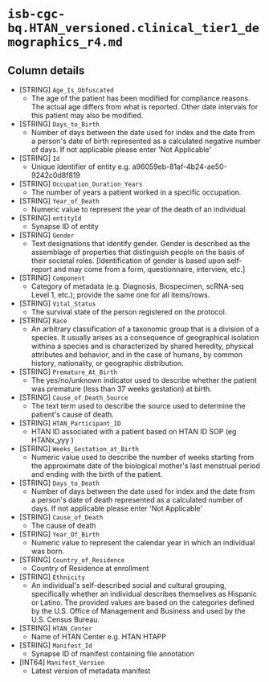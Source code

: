 # `isb-cgc-bq.HTAN_versioned.clinical_tier1_demographics_r4.md`

## Column details

* [STRING]    `Age_Is_Obfuscated`
  - The age of the patient has been modified for compliance reasons. The actual age differs from what is reported. Other date intervals for this patient may also be modified.
* [STRING]    `Days_to_Birth`
  - Number of days between the date used for index and the date from a person's date of birth represented as a calculated negative number of days. If not applicable please enter 'Not Applicable'
* [STRING]    `Id`
  - Unique identifier of entity e.g. a96059eb-81af-4b24-ae50-9242c0d8f819
* [STRING]    `Occupation_Duration_Years`
  - The number of years a patient worked in a specific occupation.
* [STRING]    `Year_of_Death`
  - Numeric value to represent the year of the death of an individual.
* [STRING]    `entityId`
  - Synapse ID of entity
* [STRING]    `Gender`
  - Text designations that identify gender. Gender is described as the assemblage of properties that distinguish people on the basis of their societal roles. [Identification of gender is based upon self-report and may come from a form, questionnaire, interview, etc.]
* [STRING]    `Component`
  - Category of metadata (e.g. Diagnosis, Biospecimen, scRNA-seq Level 1, etc.); provide the same one for all items/rows.
* [STRING]    `Vital_Status`
  - The survival state of the person registered on the protocol.
* [STRING]    `Race`
  - An arbitrary classification of a taxonomic group that is a division of a species. It usually arises as a consequence of geographical isolation withina a species and is characterized by shared heredity, physical attributes and behavior, and in the case of humans, by common history, nationality, or geographic distribution.
* [STRING]    `Premature_At_Birth`
  - The yes/no/unknown indicator used to describe whether the patient was premature (less than 37 weeks gestation) at birth.
* [STRING]    `Cause_of_Death_Source`
  - The text term used to describe the source used to determine the patient's cause of death.
* [STRING]    `HTAN_Participant_ID`
  - HTAN ID associated with a patient based on HTAN ID SOP (eg HTANx_yyy )
* [STRING]    `Weeks_Gestation_at_Birth`
  - Numeric value used to describe the number of weeks starting from the approximate date of the biological mother's last menstrual period and ending with the birth of the patient.
* [STRING]    `Days_to_Death`
  - Number of days between the date used for index and the date from a person's date of death represented as a calculated number of days. If not applicable please enter 'Not Applicable'
* [STRING]    `Cause_of_Death`
  - The cause of death
* [STRING]    `Year_Of_Birth`
  - Numeric value to represent the calendar year in which an individual was born.
* [STRING]    `Country_of_Residence`
  - Country of Residence at enrollment
* [STRING]    `Ethnicity`
  - An individual's self-described social and cultural grouping, specifically whether an individual describes themselves as Hispanic or Latino. The provided values are based on the categories defined by the U.S. Office of Management and Business and used by the U.S. Census Bureau.
* [STRING]    `HTAN_Center`
  - Name of HTAN Center e.g. HTAN HTAPP
* [STRING]    `Manifest_Id`
  - Synapse ID of manifest containing file annotation
* [INT64]    `Manifest_Version`
  - Latest version of metadata manifest

